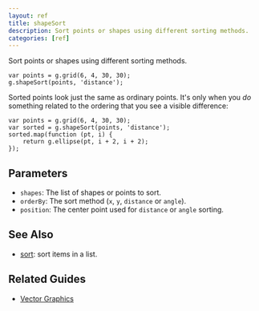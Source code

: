 ```yaml
---
layout: ref
title: shapeSort
description: Sort points or shapes using different sorting methods.
categories: [ref]
---
```

Sort points or shapes using different sorting methods.

    var points = g.grid(6, 4, 30, 30);
    g.shapeSort(points, 'distance');

Sorted points look just the same as ordinary points. It's only when you *do* something related to the ordering that you see a visible difference:

    var points = g.grid(6, 4, 30, 30);
    var sorted = g.shapeSort(points, 'distance');
    sorted.map(function (pt, i) {
        return g.ellipse(pt, i + 2, i + 2);
    });

## Parameters
- `shapes`: The list of shapes or points to sort.
- `orderBy`: The sort method (`x`, `y`, `distance` or `angle`).
- `position`: The center point used for `distance` or `angle` sorting.

## See Also
- [sort](sort.html): sort items in a list.

## Related Guides
- [Vector Graphics](../guide/vector.html)
